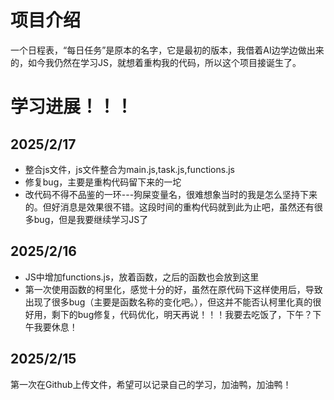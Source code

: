 # 项目介绍
  一个日程表，“每日任务”是原本的名字，它是最初的版本，我借着AI边学边做出来的，如今我仍然在学习JS，就想着重构我的代码，所以这个项目接诞生了。
# 学习进展！！！
## 2025/2/17
- 整合js文件，js文件整合为main.js,task.js,functions.js
- 修复bug，主要是重构代码留下来的一坨
- 改代码不得不品鉴的一环---狗屎变量名，很难想象当时的我是怎么坚持下来的。但好消息是效果很不错。这段时间的重构代码就到此为止吧，虽然还有很多bug，但是我要继续学习JS了
## 2025/2/16
- JS中增加functions.js，放着函数，之后的函数也会放到这里
- 第一次使用函数的柯里化，感觉十分的好，虽然在原代码下这样使用后，导致出现了很多bug（主要是函数名称的变化吧。），但这并不能否认柯里化真的很好用，剩下的bug修复，代码优化，明天再说！！！我要去吃饭了，下午？下午我要休息！
## 2025/2/15
  第一次在Github上传文件，希望可以记录自己的学习，加油鸭，加油鸭！
